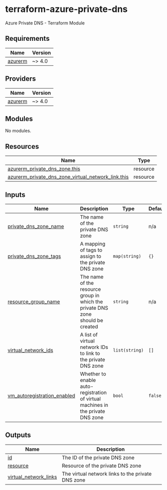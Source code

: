 # terraform-azure-private-dns
Azure Private DNS - Terraform Module

<!-- BEGIN_TF_DOCS -->
## Requirements

| Name | Version |
|------|---------|
| <a name="requirement_azurerm"></a> [azurerm](#requirement\_azurerm) | ~> 4.0 |

## Providers

| Name | Version |
|------|---------|
| <a name="provider_azurerm"></a> [azurerm](#provider\_azurerm) | ~> 4.0 |

## Modules

No modules.

## Resources

| Name | Type |
|------|------|
| [azurerm_private_dns_zone.this](https://registry.terraform.io/providers/hashicorp/azurerm/latest/docs/resources/private_dns_zone) | resource |
| [azurerm_private_dns_zone_virtual_network_link.this](https://registry.terraform.io/providers/hashicorp/azurerm/latest/docs/resources/private_dns_zone_virtual_network_link) | resource |

## Inputs

| Name | Description | Type | Default | Required |
|------|-------------|------|---------|:--------:|
| <a name="input_private_dns_zone_name"></a> [private\_dns\_zone\_name](#input\_private\_dns\_zone\_name) | The name of the private DNS zone | `string` | n/a | yes |
| <a name="input_private_dns_zone_tags"></a> [private\_dns\_zone\_tags](#input\_private\_dns\_zone\_tags) | A mapping of tags to assign to the private DNS zone | `map(string)` | `{}` | no |
| <a name="input_resource_group_name"></a> [resource\_group\_name](#input\_resource\_group\_name) | The name of the resource group in which the private DNS zone should be created | `string` | n/a | yes |
| <a name="input_virtual_network_ids"></a> [virtual\_network\_ids](#input\_virtual\_network\_ids) | A list of virtual network IDs to link to the private DNS zone | `list(string)` | `[]` | no |
| <a name="input_vm_autoregistration_enabled"></a> [vm\_autoregistration\_enabled](#input\_vm\_autoregistration\_enabled) | Whether to enable auto-registration of virtual machines in the private DNS zone | `bool` | `false` | no |

## Outputs

| Name | Description |
|------|-------------|
| <a name="output_id"></a> [id](#output\_id) | The ID of the private DNS zone |
| <a name="output_resource"></a> [resource](#output\_resource) | Resource of the private DNS zone |
| <a name="output_virtual_network_links"></a> [virtual\_network\_links](#output\_virtual\_network\_links) | The virtual network links to the private DNS zone |
<!-- END_TF_DOCS -->